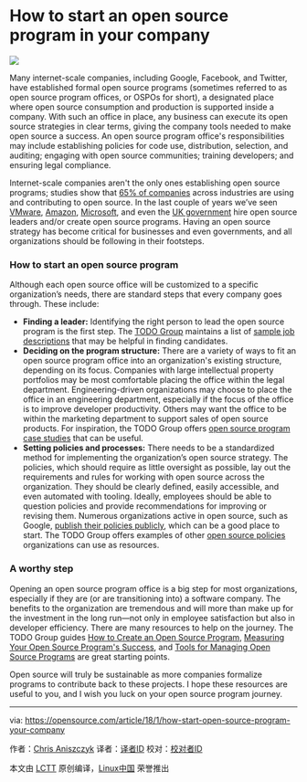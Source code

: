 How to start an open source program in your company
======

![](https://opensource.com/sites/default/files/styles/image-full-size/public/lead-images/LAW_openisopen.png?itok=FjmDxIaL)

Many internet-scale companies, including Google, Facebook, and Twitter, have established formal open source programs (sometimes referred to as open source program offices, or OSPOs for short), a designated place where open source consumption and production is supported inside a company. With such an office in place, any business can execute its open source strategies in clear terms, giving the company tools needed to make open source a success. An open source program office's responsibilities may include establishing policies for code use, distribution, selection, and auditing; engaging with open source communities; training developers; and ensuring legal compliance.

Internet-scale companies aren't the only ones establishing open source programs; studies show that [65% of companies][1] across industries are using and contributing to open source. In the last couple of years we’ve seen [VMware][2], [Amazon][3], [Microsoft][4], and even the [UK government][5] hire open source leaders and/or create open source programs. Having an open source strategy has become critical for businesses and even governments, and all organizations should be following in their footsteps.

### How to start an open source program

Although each open source office will be customized to a specific organization’s needs, there are standard steps that every company goes through. These include:

  * **Finding a leader:** Identifying the right person to lead the open source program is the first step. The [TODO Group][6] maintains a list of [sample job descriptions][7] that may be helpful in finding candidates.
  * **Deciding on the program structure:** There are a variety of ways to fit an open source program office into an organization's existing structure, depending on its focus. Companies with large intellectual property portfolios may be most comfortable placing the office within the legal department. Engineering-driven organizations may choose to place the office in an engineering department, especially if the focus of the office is to improve developer productivity. Others may want the office to be within the marketing department to support sales of open source products. For inspiration, the TODO Group offers [open source program case studies][8] that can be useful.
  * **Setting policies and processes:** There needs to be a standardized method for implementing the organization’s open source strategy. The policies, which should require as little oversight as possible, lay out the requirements and rules for working with open source across the organization. They should be clearly defined, easily accessible, and even automated with tooling. Ideally, employees should be able to question policies and provide recommendations for improving or revising them. Numerous organizations active in open source, such as Google, [publish their policies publicly][9], which can be a good place to start. The TODO Group offers examples of other [open source policies][10] organizations can use as resources.



### A worthy step

Opening an open source program office is a big step for most organizations, especially if they are (or are transitioning into) a software company. The benefits to the organization are tremendous and will more than make up for the investment in the long run—not only in employee satisfaction but also in developer efficiency. There are many resources to help on the journey. The TODO Group guides [How to Create an Open Source Program][11], [Measuring Your Open Source Program's Success][12], and [Tools for Managing Open Source Programs][13] are great starting points.

Open source will truly be sustainable as more companies formalize programs to contribute back to these projects. I hope these resources are useful to you, and I wish you luck on your open source program journey.

--------------------------------------------------------------------------------

via: https://opensource.com/article/18/1/how-start-open-source-program-your-company

作者：[Chris Aniszczyk][a]
译者：[译者ID](https://github.com/译者ID)
校对：[校对者ID](https://github.com/校对者ID)

本文由 [LCTT](https://github.com/LCTT/TranslateProject) 原创编译，[Linux中国](https://linux.cn/) 荣誉推出

[a]:https://opensource.com/users/caniszczyk
[1]:https://www.blackducksoftware.com/2016-future-of-open-source
[2]:http://www.cio.com/article/3095843/open-source-tools/vmware-today-has-a-strong-investment-in-open-source-dirk-hohndel.html
[3]:http://fortune.com/2016/12/01/amazon-open-source-guru/
[4]:https://opensource.microsoft.com/
[5]:https://www.linkedin.com/jobs/view/169669924
[6]:http://todogroup.org
[7]:https://github.com/todogroup/job-descriptions
[8]:https://github.com/todogroup/guides/tree/master/casestudies
[9]:https://opensource.google.com/docs/why/
[10]:https://github.com/todogroup/policies
[11]:https://github.com/todogroup/guides/blob/master/creating-an-open-source-program.md
[12]:https://github.com/todogroup/guides/blob/master/measuring-your-open-source-program.md
[13]:https://github.com/todogroup/guides/blob/master/tools-for-managing-open-source-programs.md
